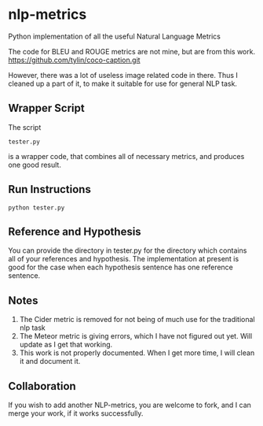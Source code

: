 # nlp-metrics
Python implementation of all the useful Natural Language Metrics

The code for BLEU and ROUGE metrics are not mine, but are from this work. 
https://github.com/tylin/coco-caption.git

However, there was a lot of useless image related code in there. Thus I cleaned up a part of it, to make it suitable for use for general NLP task.

## Wrapper Script
The script 
```
tester.py
```
is a wrapper code, that combines all of necessary metrics, and produces one good result. 

## Run Instructions
```
python tester.py
```

## Reference and Hypothesis
You can provide the directory in tester.py for the directory which contains all of your references and hypothesis. The implementation at present is good for the case when each hypothesis sentence has one reference sentence.

## Notes
1. The Cider metric is removed for not being of much use for the traditional nlp task
2. The Meteor metric is giving errors, which I have not figured out yet. Will update as I get that working. 
3. This work is not properly documented. When I get more time, I will clean it and document it.

## Collaboration
If you wish to add another NLP-metrics, you are welcome to fork, and I can merge your work, if it works successfully.
